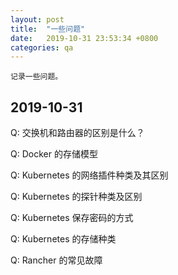 ```yaml
---
layout: post
title:  "一些问题"
date:   2019-10-31 23:53:34 +0800
categories: qa
---
```


    记录一些问题。

## 2019-10-31

Q: 交换机和路由器的区别是什么？

Q: Docker 的存储模型

Q: Kubernetes 的网络插件种类及其区别

Q: Kubernetes 的探针种类及区别

Q: Kubernetes 保存密码的方式

Q: Kubernetes 的存储种类

Q: Rancher 的常见故障